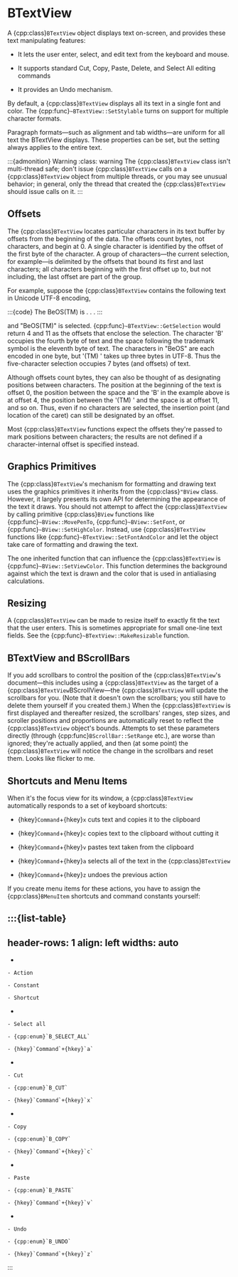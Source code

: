 # BTextView

A {cpp:class}`BTextView` object displays text on-screen, and provides
these text manipulating features:

- It lets the user enter, select, and edit text from the keyboard and mouse.

- It supports standard Cut, Copy, Paste, Delete, and Select All editing
commands

- It provides an Undo mechanism.

By default, a {cpp:class}`BTextView` displays all its text in a single
font and color. The {cpp:func}`~BTextView::SetStylable` turns on support
for multiple character formats.

Paragraph formats—such as alignment and tab widths—are uniform for all
text the BTextView displays. These properties can be set, but the setting
always applies to the entire text.

:::{admonition} Warning
:class: warning
The {cpp:class}`BTextView` class isn't multi-thread safe; don't issue
{cpp:class}`BTextView` calls on a {cpp:class}`BTextView` object from
multiple threads, or you may see unusual behavior; in general, only the
thread that created the {cpp:class}`BTextView` should issue calls on it.
:::

## Offsets

The {cpp:class}`BTextView` locates particular characters in its text
buffer by offsets from the beginning of the data. The offsets count bytes,
not characters, and begin at 0. A single character is identified by the
offset of the first byte of the character. A group of characters—the
current selection, for example—is delimited by the offsets that bound its
first and last characters; all characters beginning with the first offset
up to, but not including, the last offset are part of the group.

For example, suppose the {cpp:class}`BTextView` contains the following
text in Unicode UTF-8 encoding,

:::{code}
The BeOS(TM) is . . .
:::

and "BeOS(TM)" is selected. {cpp:func}`~BTextView::GetSelection` would
return 4 and 11 as the offsets that enclose the selection. The character
'B' occupies the fourth byte of text and the space following the trademark
symbol is the eleventh byte of text. The characters in "BeOS" are each
encoded in one byte, but '(TM) ' takes up three bytes in UTF-8. Thus the
five-character selection occupies 7 bytes (and offsets) of text.

Although offsets count bytes, they can also be thought of as designating
positions between characters. The position at the beginning of the text is
offset 0, the position between the space and the 'B' in the example above
is at offset 4, the position between the '(TM) ' and the space is at offset
11, and so on. Thus, even if no characters are selected, the insertion
point (and location of the caret) can still be designated by an offset.

Most {cpp:class}`BTextView` functions expect the offsets they're passed to
mark positions between characters; the results are not defined if a
character-internal offset is specified instead.

## Graphics Primitives

The {cpp:class}`BTextView`'s mechanism for formatting and drawing text
uses the graphics primitives it inherits from the {cpp:class}`"BView`
class. However, it largely presents its own API for determining the
appearance of the text it draws. You should not attempt to affect the
{cpp:class}`BTextView` by calling primitive {cpp:class}`BView` functions
like {cpp:func}`~BView::MovePenTo`, {cpp:func}`~BView::SetFont`, or
{cpp:func}`~BView::SetHighColor`. Instead, use {cpp:class}`BTextView`
functions like {cpp:func}`~BTextView::SetFontAndColor` and let the object
take care of formatting and drawing the text.

The one inherited function that can influence the {cpp:class}`BTextView`
is {cpp:func}`~BView::SetViewColor`. This function determines the
background against which the text is drawn and the color that is used in
antialiasing calculations.

## Resizing

A {cpp:class}`BTextView` can be made to resize itself to exactly fit the
text that the user enters. This is sometimes appropriate for small one-line
text fields. See the {cpp:func}`~BTextView::MakeResizable` function.

## BTextView and BScrollBars

If you add scrollbars to control the position of the
{cpp:class}`BTextView`'s document—this includes using a
{cpp:class}`BTextView` as the target of a
{cpp:class}`BTextView`BScrollView—the {cpp:class}`BTextView` will update
the scrollbars for you. (Note that it doesn't own the scrollbars; you still
have to delete them yourself if you created them.) When the
{cpp:class}`BTextView` is first displayed and thereafter resized, the
scrollbars' ranges, step sizes, and scroller positions and proportions are
automatically reset to reflect the {cpp:class}`BTextView` object's bounds.
Attempts to set these parameters directly (through
{cpp:func}`BScrollBar::SetRange` etc.), are worse than ignored; they're
actually applied, and then (at some point) the {cpp:class}`BTextView` will
notice the change in the scrollbars and reset them. Looks like flicker to
me.

## Shortcuts and Menu Items

When it's the focus view for its window, a {cpp:class}`BTextView`
automatically responds to a set of keyboard shortcuts:

- {hkey}`Command`+{hkey}`x` cuts text and copies it to the clipboard

- {hkey}`Command`+{hkey}`c` copies text to the clipboard without cutting it

- {hkey}`Command`+{hkey}`v` pastes text taken from the clipboard

- {hkey}`Command`+{hkey}`a` selects all of the text in the
{cpp:class}`BTextView`

- {hkey}`Command`+{hkey}`z` undoes the previous action

If you create menu items for these actions, you have to assign the
{cpp:class}`BMenuItem` shortcuts and command constants yourself:

:::{list-table}
---
header-rows: 1
align: left
widths: auto
---
-

	- Action

	- Constant

	- Shortcut

-

	- Select all

	- {cpp:enum}`B_SELECT_ALL`

	- {hkey}`Command`+{hkey}`a`

-

	- Cut

	- {cpp:enum}`B_CUT`

	- {hkey}`Command`+{hkey}`x`

-

	- Copy

	- {cpp:enum}`B_COPY`

	- {hkey}`Command`+{hkey}`c`

-

	- Paste

	- {cpp:enum}`B_PASTE`

	- {hkey}`Command`+{hkey}`v`

-

	- Undo

	- {cpp:enum}`B_UNDO`

	- {hkey}`Command`+{hkey}`z`
:::
